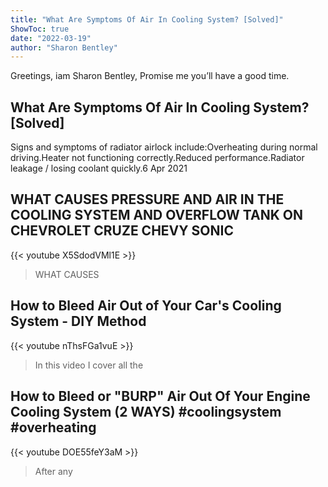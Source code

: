 ```yaml
---
title: "What Are Symptoms Of Air In Cooling System? [Solved]"
ShowToc: true 
date: "2022-03-19"
author: "Sharon Bentley" 
---
```


Greetings, iam Sharon Bentley, Promise me you’ll have a good time.
## What Are Symptoms Of Air In Cooling System? [Solved]
 Signs and symptoms of radiator airlock include:Overheating during normal driving.Heater not functioning correctly.Reduced performance.Radiator leakage / losing coolant quickly.6 Apr 2021

## WHAT CAUSES PRESSURE AND AIR IN THE COOLING SYSTEM AND OVERFLOW TANK ON CHEVROLET CRUZE CHEVY SONIC
{{< youtube X5SdodVMl1E >}}
>WHAT CAUSES

## How to Bleed Air Out of Your Car's Cooling System - DIY Method
{{< youtube nThsFGa1vuE >}}
>In this video I cover all the 

## How to Bleed or "BURP" Air Out Of Your Engine Cooling System (2 WAYS) #coolingsystem #overheating
{{< youtube DOE55feY3aM >}}
>After any 

